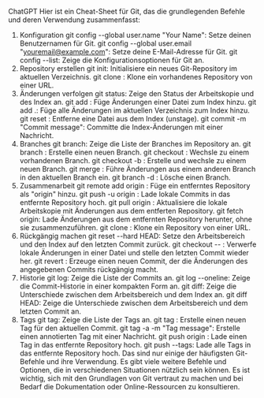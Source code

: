 
ChatGPT
Hier ist ein Cheat-Sheet für Git, das die grundlegenden Befehle und deren Verwendung zusammenfasst:

1. Konfiguration
   git config --global user.name "Your Name": Setze deinen Benutzernamen für Git.
   git config --global user.email "youremail@example.com": Setze deine E-Mail-Adresse für Git.
   git config --list: Zeige die Konfigurationsoptionen für Git an.
2. Repository erstellen
   git init: Initialisiere ein neues Git-Repository im aktuellen Verzeichnis.
   git clone <repository-url>: Klone ein vorhandenes Repository von einer URL.
3. Änderungen verfolgen
   git status: Zeige den Status der Arbeitskopie und des Index an.
   git add <file>: Füge Änderungen einer Datei zum Index hinzu.
   git add .: Füge alle Änderungen im aktuellen Verzeichnis zum Index hinzu.
   git reset <file>: Entferne eine Datei aus dem Index (unstage).
   git commit -m "Commit message": Committe die Index-Änderungen mit einer Nachricht.
4. Branches
   git branch: Zeige die Liste der Branches im Repository an.
   git branch <branch-name>: Erstelle einen neuen Branch.
   git checkout <branch-name>: Wechsle zu einem vorhandenen Branch.
   git checkout -b <branch-name>: Erstelle und wechsle zu einem neuen Branch.
   git merge <branch-name>: Führe Änderungen aus einem anderen Branch in den aktuellen Branch ein.
   git branch -d <branch-name>: Lösche einen Branch.
5. Zusammenarbeit
   git remote add origin <repository-url>: Füge ein entferntes Repository als "origin" hinzu.
   git push -u origin <branch-name>: Lade lokale Commits in das entfernte Repository hoch.
   git pull origin <branch-name>: Aktualisiere die lokale Arbeitskopie mit Änderungen aus dem entferten Repository.
   git fetch origin: Lade Änderungen aus dem entfernten Repository herunter, ohne sie zusammenzuführen.
   git clone <repository-url>: Klone ein Repository von einer URL.
6. Rückgängig machen
   git reset --hard HEAD: Setze den Arbeitsbereich und den Index auf den letzten Commit zurück.
   git checkout -- <file>: Verwerfe lokale Änderungen in einer Datei und stelle den letzten Commit wieder her.
   git revert <commit-hash>: Erzeuge einen neuen Commit, der die Änderungen des angegebenen Commits rückgängig macht.
7. Historie
   git log: Zeige die Liste der Commits an.
   git log --oneline: Zeige die Commit-Historie in einer kompakten Form an.
   git diff: Zeige die Unterschiede zwischen dem Arbeitsbereich und dem Index an.
   git diff HEAD: Zeige die Unterschiede zwischen dem Arbeitsbereich und dem letzten Commit an.
8. Tags
   git tag: Zeige die Liste der Tags an.
   git tag <tag-name>: Erstelle einen neuen Tag für den aktuellen Commit.
   git tag -a <tag-name> -m "Tag message": Erstelle einen annotierten Tag mit einer Nachricht.
   git push origin <tag-name>: Lade einen Tag in das entfernte Repository hoch.
   git push --tags: Lade alle Tags in das entfernte Repository hoch.
   Das sind nur einige der häufigsten Git-Befehle und ihre Verwendung. Es gibt viele weitere Befehle und Optionen, die in verschiedenen Situationen nützlich sein können. Es ist wichtig, sich mit den Grundlagen von Git vertraut zu machen und bei Bedarf die Dokumentation oder Online-Ressourcen zu konsultieren.